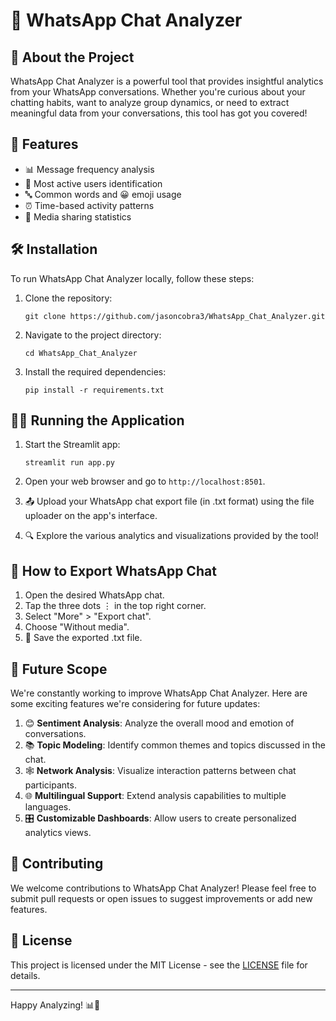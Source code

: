 # 💬 WhatsApp Chat Analyzer

## 📱 About the Project

WhatsApp Chat Analyzer is a powerful tool that provides insightful analytics from your WhatsApp conversations. Whether you're curious about your chatting habits, want to analyze group dynamics, or need to extract meaningful data from your conversations, this tool has got you covered!

## 🚀 Features

- 📊 Message frequency analysis
- 👥 Most active users identification
- 🔤 Common words and 😀 emoji usage
- ⏰ Time-based activity patterns
- 📸 Media sharing statistics

## 🛠️ Installation

To run WhatsApp Chat Analyzer locally, follow these steps:

1. Clone the repository:
   ```
   git clone https://github.com/jasoncobra3/WhatsApp_Chat_Analyzer.git
   ```

2. Navigate to the project directory:
   ```
   cd WhatsApp_Chat_Analyzer
   ```

3. Install the required dependencies:
   ```
   pip install -r requirements.txt
   ```

## 🏃‍♂️ Running the Application

1. Start the Streamlit app:
   ```
   streamlit run app.py
   ```

2. Open your web browser and go to `http://localhost:8501`.

3. 📤 Upload your WhatsApp chat export file (in .txt format) using the file uploader on the app's interface.

4. 🔍 Explore the various analytics and visualizations provided by the tool!

## 📱 How to Export WhatsApp Chat

1. Open the desired WhatsApp chat.
2. Tap the three dots ⋮ in the top right corner.
3. Select "More" > "Export chat".
4. Choose "Without media".
5. 💾 Save the exported .txt file.

## 🔮 Future Scope

We're constantly working to improve WhatsApp Chat Analyzer. Here are some exciting features we're considering for future updates:

1. 😊 **Sentiment Analysis**: Analyze the overall mood and emotion of conversations.
2. 📚 **Topic Modeling**: Identify common themes and topics discussed in the chat.
3. 🕸️ **Network Analysis**: Visualize interaction patterns between chat participants.
4. 🌐 **Multilingual Support**: Extend analysis capabilities to multiple languages.
5. 🎛️ **Customizable Dashboards**: Allow users to create personalized analytics views.

## 🤝 Contributing

We welcome contributions to WhatsApp Chat Analyzer! Please feel free to submit pull requests or open issues to suggest improvements or add new features.

## 📄 License

This project is licensed under the MIT License - see the [LICENSE](LICENSE.md) file for details.

---

Happy Analyzing! 📊🎉
